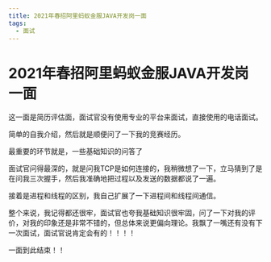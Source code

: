 ```yaml
---
title: 2021年春招阿里蚂蚁金服JAVA开发岗一面
tags:
  - 面试
---
```


# 2021年春招阿里蚂蚁金服JAVA开发岗一面

这一面是简历评估面，面试官没有使用专业的平台来面试，直接使用的电话面试。

简单的自我介绍，然后就是顺便问了一下我的竞赛经历。

最重要的环节就是，一些基础知识的问答了

面试官问得最深的，就是问我TCP是如何连接的，我稍微想了一下，立马猜到了是在问我三次握手，然后我准确地把过程以及发送的数据都说了一遍。

接着是进程和线程的区别，我自己扩展了一下进程间和线程间通信。

整个来说，我记得都还很牢，面试官也夸我基础知识很牢固，问了一下对我的评价，对我的印象还是非常不错的，但总体来说更偏向理论。我飘了一嘴还有没有下一次面试，面试官说肯定会有的！！！！

一面到此结束！！